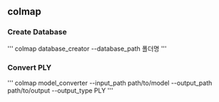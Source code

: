 ## colmap


### Create Database

'''
colmap database_creator --database_path 폴더명
'''


### Convert PLY

'''
colmap model_converter --input_path path/to/model --output_path path/to/output --output_type PLY
'''

